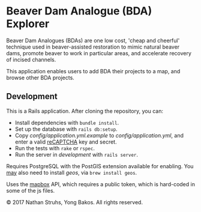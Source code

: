 # Beaver Dam Analogue (BDA) Explorer

Beaver Dam Analogues (BDAs) are one low cost, 'cheap and cheerful' technique
used in beaver-assisted restoration to mimic natural beaver dams, promote beaver
to work in particular areas, and accelerate recovery of incised channels.

This application enables users to add BDA their projects to a map, and browse
other BDA projects.

## Development

This is a Rails application. After cloning the repository, you can:

* Install dependencies with `bundle install`.
* Set up the database with `rails db:setup`.
* Copy _config/application.yml.example_ to _config/application.yml_, and enter a valid [reCAPTCHA](https://www.google.com/recaptcha) key and secret.
* Run the tests with `rake` or `rspec`.
* Run the server in _development_ with `rails server`.

Requires PostgreSQL with the PostGIS extension available for enabling. You
[may](https://github.com/rgeo/activerecord-postgis-adapter/issues/190) also need
to install _geos_, via `brew install geos`.

Uses the [mapbox](https://www.mapbox.com) API, which requires a public token,
which is hard-coded in some of the js files.

&copy; 2017 Nathan Struhs, Yong Bakos. All rights reserved.
